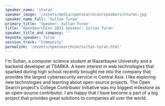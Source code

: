```yaml
---
speaker_name: 'sturan'
speaker_image: '/assets/media/opensearchcon/speakers/sturan.jpg'
speaker_name_full: 'Sultan Turan'
primary_title: 'Speaker: Sultan Turan'
title: 'OpenSearchCon 2023 Speaker: Sultan Turan'
speaker_title_and_company: ''
keynote_speaker: false
session_track: "Community"
permalink: '/events/opensearchcon/sultan-turan.html'
---
```

I'm Sultan, a computer science student at Nazarbayev University and a backend developer at TSARKA. A keen interest in web technologies that sparked during high school recently brought me into the company that provides the largest cybersecurity service in Central Asia. I like exploring new technologies and learning about open-source projects. The Open Search project's College Contributor Initiative was my biggest milestone as an open-source contributor. I am happy that I have become a part of a big project that provides great solutions to companies all over the world.

